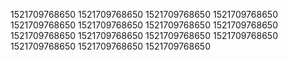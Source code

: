 1521709768650
1521709768650
1521709768650
1521709768650
1521709768650
1521709768650
1521709768650
1521709768650
1521709768650
1521709768650
1521709768650
1521709768650
1521709768650
1521709768650
1521709768650